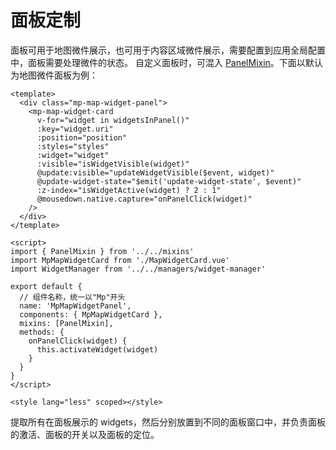 # 面板定制

面板可用于地图微件展示，也可用于内容区域微件展示，需要配置到应用全局配置中，面板需要处理微件的状态。
自定义面板时，可混入 [PanelMixin](/zh/components/mixin/panel-mixin.html)。下面以默认为地图微件面板为例：

```vue
<template>
  <div class="mp-map-widget-panel">
    <mp-map-widget-card
      v-for="widget in widgetsInPanel()"
      :key="widget.uri"
      :position="position"
      :styles="styles"
      :widget="widget"
      :visible="isWidgetVisible(widget)"
      @update:visible="updateWidgetVisible($event, widget)"
      @update-widget-state="$emit('update-widget-state', $event)"
      :z-index="isWidgetActive(widget) ? 2 : 1"
      @mousedown.native.capture="onPanelClick(widget)"
    />
  </div>
</template>

<script>
import { PanelMixin } from '../../mixins'
import MpMapWidgetCard from './MapWidgetCard.vue'
import WidgetManager from '../../managers/widget-manager'

export default {
  // 组件名称，统一以"Mp"开头
  name: 'MpMapWidgetPanel',
  components: { MpMapWidgetCard },
  mixins: [PanelMixin],
  methods: {
    onPanelClick(widget) {
      this.activateWidget(widget)
    }
  }
}
</script>

<style lang="less" scoped></style>
```

提取所有在面板展示的 widgets，然后分别放置到不同的面板窗口中，并负责面板的激活、面板的开关以及面板的定位。
